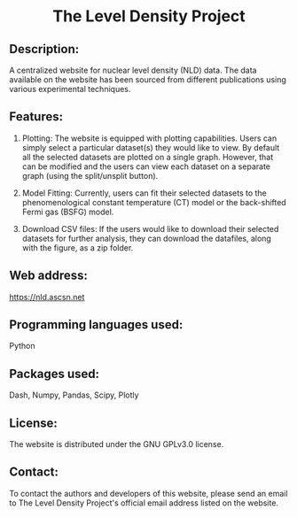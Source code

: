 <h1 align="center">
The Level Density Project
</h1>

## Description: 
A centralized website for nuclear level density (NLD) data. The data available on the website has been sourced from different publications using various experimental techniques.

## Features:

1. Plotting: The website is equipped with plotting capabilities. Users can simply select a particular dataset(s) they would like to view. By default all the selected datasets are plotted on a single graph. However, that can be modified and the users can view each dataset on a separate graph (using the split/unsplit button).

2. Model Fitting: Currently, users can fit their selected datasets to the phenomenological constant temperature (CT) model or the back-shifted Fermi gas (BSFG) model.

3. Download CSV files: If the users would like to download their selected datasets for further analysis, they can download the datafiles, along with the figure, as a zip folder.

## Web address: 
https://nld.ascsn.net

## Programming languages used: 
Python

## Packages used: 
Dash, Numpy, Pandas, Scipy, Plotly

## License: 
The website is distributed under the GNU GPLv3.0 license.

## Contact:
To contact the authors and developers of this website, please send an email to The Level Density Project's official email address listed on the website.
